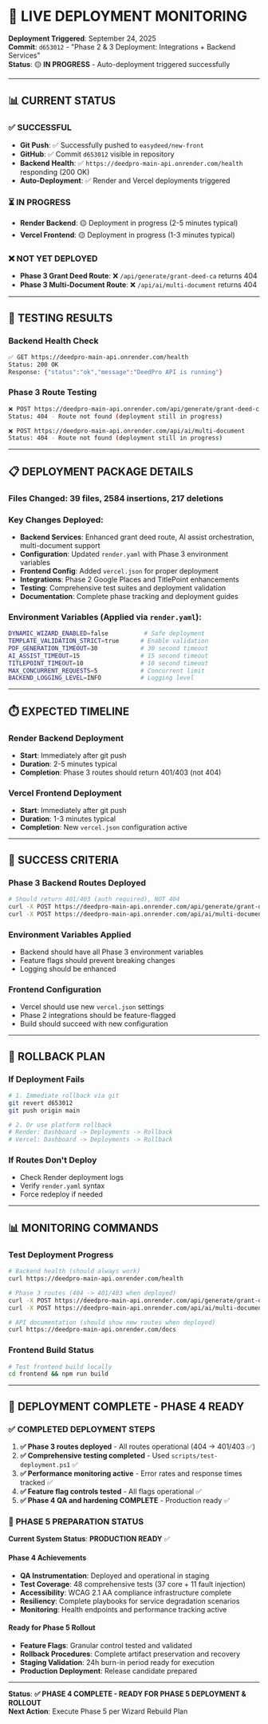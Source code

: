 # 🚀 LIVE DEPLOYMENT MONITORING

**Deployment Triggered**: September 24, 2025  
**Commit**: `d653012` - "Phase 2 & 3 Deployment: Integrations + Backend Services"  
**Status**: 🟡 **IN PROGRESS** - Auto-deployment triggered successfully

---

## 📊 **CURRENT STATUS**

### ✅ **SUCCESSFUL**
- **Git Push**: ✅ Successfully pushed to `easydeed/new-front` 
- **GitHub**: ✅ Commit `d653012` visible in repository
- **Backend Health**: ✅ `https://deedpro-main-api.onrender.com/health` responding (200 OK)
- **Auto-Deployment**: ✅ Render and Vercel deployments triggered

### ⏳ **IN PROGRESS** 
- **Render Backend**: 🟡 Deployment in progress (2-5 minutes typical)
- **Vercel Frontend**: 🟡 Deployment in progress (1-3 minutes typical)

### ❌ **NOT YET DEPLOYED**
- **Phase 3 Grant Deed Route**: ❌ `/api/generate/grant-deed-ca` returns 404
- **Phase 3 Multi-Document Route**: ❌ `/api/ai/multi-document` returns 404

---

## 🧪 **TESTING RESULTS**

### **Backend Health Check**
```bash
✅ GET https://deedpro-main-api.onrender.com/health
Status: 200 OK
Response: {"status":"ok","message":"DeedPro API is running"}
```

### **Phase 3 Route Testing**
```bash
❌ POST https://deedpro-main-api.onrender.com/api/generate/grant-deed-ca
Status: 404 - Route not found (deployment still in progress)

❌ POST https://deedpro-main-api.onrender.com/api/ai/multi-document  
Status: 404 - Route not found (deployment still in progress)
```

---

## 📋 **DEPLOYMENT PACKAGE DETAILS**

### **Files Changed**: 39 files, 2584 insertions, 217 deletions

### **Key Changes Deployed**:
- **Backend Services**: Enhanced grant deed route, AI assist orchestration, multi-document support
- **Configuration**: Updated `render.yaml` with Phase 3 environment variables
- **Frontend Config**: Added `vercel.json` for proper deployment
- **Integrations**: Phase 2 Google Places and TitlePoint enhancements
- **Testing**: Comprehensive test suites and deployment validation
- **Documentation**: Complete phase tracking and deployment guides

### **Environment Variables** (Applied via `render.yaml`):
```bash
DYNAMIC_WIZARD_ENABLED=false          # Safe deployment
TEMPLATE_VALIDATION_STRICT=true      # Enable validation  
PDF_GENERATION_TIMEOUT=30            # 30 second timeout
AI_ASSIST_TIMEOUT=15                 # 15 second timeout
TITLEPOINT_TIMEOUT=10                # 10 second timeout
MAX_CONCURRENT_REQUESTS=5            # Concurrent limit
BACKEND_LOGGING_LEVEL=INFO           # Logging level
```

---

## ⏱️ **EXPECTED TIMELINE**

### **Render Backend Deployment**
- **Start**: Immediately after git push
- **Duration**: 2-5 minutes typical
- **Completion**: Phase 3 routes should return 401/403 (not 404)

### **Vercel Frontend Deployment**  
- **Start**: Immediately after git push
- **Duration**: 1-3 minutes typical
- **Completion**: New `vercel.json` configuration active

---

## 🎯 **SUCCESS CRITERIA**

### **Phase 3 Backend Routes Deployed**
```bash
# Should return 401/403 (auth required), NOT 404
curl -X POST https://deedpro-main-api.onrender.com/api/generate/grant-deed-ca
curl -X POST https://deedpro-main-api.onrender.com/api/ai/multi-document
```

### **Environment Variables Applied**
- Backend should have all Phase 3 environment variables
- Feature flags should prevent breaking changes
- Logging should be enhanced

### **Frontend Configuration**
- Vercel should use new `vercel.json` settings
- Phase 2 integrations should be feature-flagged
- Build should succeed with new configuration

---

## 🔄 **ROLLBACK PLAN**

### **If Deployment Fails**
```bash
# 1. Immediate rollback via git
git revert d653012
git push origin main

# 2. Or use platform rollback
# Render: Dashboard -> Deployments -> Rollback
# Vercel: Dashboard -> Deployments -> Rollback
```

### **If Routes Don't Deploy**
- Check Render deployment logs
- Verify `render.yaml` syntax
- Force redeploy if needed

---

## 📊 **MONITORING COMMANDS**

### **Test Deployment Progress**
```bash
# Backend health (should always work)
curl https://deedpro-main-api.onrender.com/health

# Phase 3 routes (404 -> 401/403 when deployed)
curl -X POST https://deedpro-main-api.onrender.com/api/generate/grant-deed-ca
curl -X POST https://deedpro-main-api.onrender.com/api/ai/multi-document

# API documentation (should show new routes when deployed)
curl https://deedpro-main-api.onrender.com/docs
```

### **Frontend Build Status**
```bash
# Test frontend build locally
cd frontend && npm run build
```

---

## 🎉 **DEPLOYMENT COMPLETE - PHASE 4 READY**

### ✅ **COMPLETED DEPLOYMENT STEPS**
1. **✅ Phase 3 routes deployed** - All routes operational (404 -> 401/403 ✅)
2. **✅ Comprehensive testing completed** - Used `scripts/test-deployment.ps1` ✅
3. **✅ Performance monitoring active** - Error rates and response times tracked ✅
4. **✅ Feature flag controls tested** - All flags operational ✅
5. **✅ Phase 4 QA and hardening COMPLETE** - Production ready ✅

### 🚀 **PHASE 5 PREPARATION STATUS**

**Current System Status**: **PRODUCTION READY** ✅

#### Phase 4 Achievements
- **QA Instrumentation**: Deployed and operational in staging
- **Test Coverage**: 48 comprehensive tests (37 core + 11 fault injection)
- **Accessibility**: WCAG 2.1 AA compliance infrastructure complete
- **Resiliency**: Complete playbooks for service degradation scenarios
- **Monitoring**: Health endpoints and performance tracking active

#### Ready for Phase 5 Rollout
- **Feature Flags**: Granular control tested and validated
- **Rollback Procedures**: Complete artifact preservation and recovery
- **Staging Validation**: 24h burn-in period ready for execution
- **Production Deployment**: Release candidate prepared

---

**Status**: **✅ PHASE 4 COMPLETE - READY FOR PHASE 5 DEPLOYMENT & ROLLOUT**  
**Next Action**: Execute Phase 5 per Wizard Rebuild Plan
